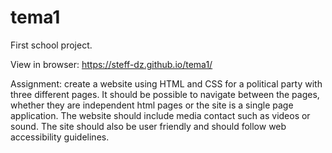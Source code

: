 # tema1
First school project.

View in browser: https://steff-dz.github.io/tema1/

Assignment: create a website using HTML and CSS for a political party with three different pages. It should be possible to navigate between the pages, whether they are independent html pages or the site is a single page application. The website should include media contact such as videos or sound. The site should also be user friendly and should follow web accessibility guidelines. 
